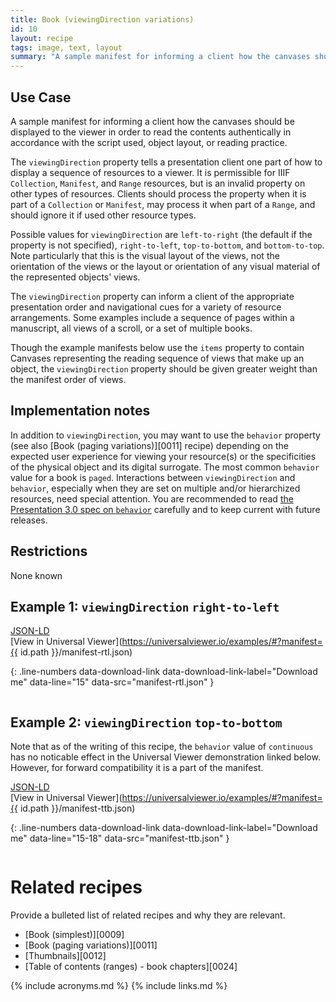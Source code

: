 ```yaml
---
title: Book (viewingDirection variations)
id: 10
layout: recipe
tags: image, text, layout
summary: "A sample manifest for informing a client how the canvases should be displayed to the viewer in order to read the contents authentically in accordance with the script used, object layout, or reading practice."
---
```


## Use Case

A sample manifest for informing a client how the canvases should be displayed to the viewer in order to read the contents authentically in accordance with the script used, object layout, or reading practice.

The `viewingDirection` property tells a presentation client one part of how to display a sequence of resources to a viewer. It is permissible for IIIF `Collection`, `Manifest`, and `Range` resources, but is an invalid property on other types of resources. Clients should process the property when it is part of a `Collection` or `Manifest`, may process it when part of a `Range`, and should ignore it if used other resource types.

Possible values for `viewingDirection` are `left-to-right` (the default if the property is not specified), `right-to-left`, `top-to-bottom`, and `bottom-to-top`. Note particularly that this is the visual layout of the views, not the orientation of the views or the layout or orientation of any visual material of the represented objects' views.

The `viewingDirection` property can inform a client of the appropriate presentation order and navigational cues for a variety of resource arrangements. Some examples include a sequence of pages within a manuscript, all views of a scroll, or a set of multiple books.

Though the example manifests below use the `items` property to contain Canvases representing the reading sequence of views that make up an object, the `viewingDirection` property should be given greater weight than the manifest order of views.

## Implementation notes

In addition to `viewingDirection`, you may want to use the `behavior` property (see also [Book (paging variations)][0011] recipe) depending on the expected user experience for viewing your resource(s) or the specificities of the physical object and its digital surrogate. The most common `behavior` value for a book is `paged`. Interactions between `viewingDirection` and `behavior`, especially when they are set on multiple and/or hierarchized resources, need special attention. You are recommended to read [the Presentation 3.0 spec on `behavior`](https://iiif.io/api/presentation/3.0/#behavior) carefully and to keep current with future releases.


## Restrictions

None known

## Example 1: `viewingDirection` `right-to-left`

[JSON-LD](manifest-rtl.json)  
[View in Universal Viewer](https://universalviewer.io/examples/#?manifest={{ id.path }}/manifest-rtl.json)

{: .line-numbers data-download-link data-download-link-label="Download me" data-line="15" data-src="manifest-rtl.json" }
```json
```

## Example 2: `viewingDirection` `top-to-bottom`

Note that as of the writing of this recipe, the `behavior` value of `continuous` has no noticable effect in the Universal Viewer demonstration linked below. However, for forward compatibility it is a part of the manifest.

[JSON-LD](manifest-ttb.json)  
[View in Universal Viewer](https://universalviewer.io/examples/#?manifest={{ id.path }}/manifest-ttb.json)

{: .line-numbers data-download-link data-download-link-label="Download me" data-line="15-18" data-src="manifest-ttb.json" }
```json
```

# Related recipes

Provide a bulleted list of related recipes and why they are relevant.

* [Book (simplest)][0009]
* [Book (paging variations)][0011]
* [Thumbnails][0012]
* [Table of contents (ranges) - book chapters][0024]

{% include acronyms.md %}
{% include links.md %}